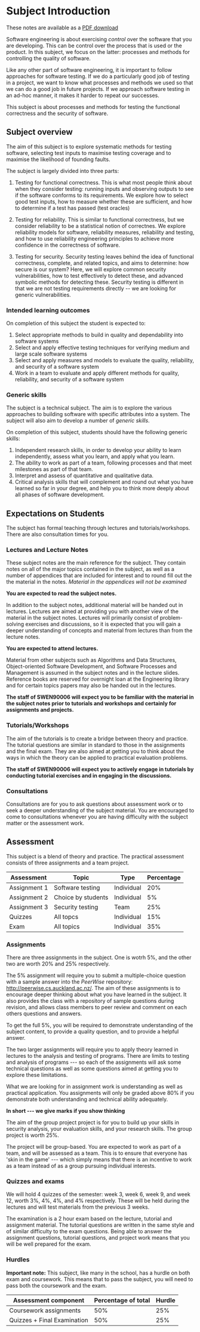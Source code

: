 # Subject Introduction

These notes are available as a [PDF download](https://swen90006.github.io/notes/_static/SWEN90006-notes.pdf)

Software engineering is about exercising *control* over the software that you are developing. This can be control over the process that is used or the product. In this subject, we focus on the latter: processes and methods for controlling the quality of software. 

Like any other part of software engineering, it is important to follow approaches for software testing. If we do a particularly good job of testing in a project, we want to know what processes and methods we used so that we can do a good job in future projects. If we approach software testing in an ad-hoc manner, it makes it harder to repeat our successes.

This subject is about processes and methods for testing the functional correctness and the security of software. 

## Subject overview

The aim of this subject  is to explore systematic methods for testing software, selecting test inputs to maximise testing coverage and to maximise the likelihood of founding faults.

The subject is largely divided into three  parts:
1. Testing for functional correctness. This is what most people think about when they consider testing: running inputs and observing outputs to see if the software conforms to its requirements. We explore how to select good test inputs, how to measure whether these are sufficient, and how to determine if a test has passed (test oracles)
2. Testing for reliability. This is similar to functional correctness, but  we consider reliability to be a statistical notion of correctnes. We  explore reliability models for software, reliability measures, reliability and testing, and how to use reliability engineering principles to achieve more confidence in the correctness of software.

3. Testing for security. Security testing leaves behind the idea of functional correctness, complete, and related topics, and aims to determine: how secure is our system? Here, we will explore common security vulnerabilities, how to test effectively to detect these, and advanced symbolic methods for detecting these. Security testing is different in that we are not testing requirements directly -- we are looking for generic vulnerabilities.

### Intended learning outcomes
On completion of this subject the student is expected to:

1. Select appropriate methods to build in quality and dependability into software systems
2. Select and apply effective testing techniques for verifying medium and large scale software systems
3. Select and apply measures and models to evaluate the quality, reliability, and security of a software system
4. Work in a team to evaluate and apply different methods for quality, reliability, and security of a software system

### Generic skills

The subject is a technical subject. The aim is to explore the various approaches to building software with specific attributes into a system. The subject will also aim to develop a number of *generic skills*.

On completion of this subject, students should have the following generic skills:
1. Independent research skills, in order to develop your ability to
learn independently, assess what you learn, and apply what you learn.
2. The ability to work as part of a team, following processes and that meet  milestones as part of that team.
3. Interpret and assess of quantitative and qualitative data.
4. Critical analysis skills that will complement and round out what you have learned so far in your degree, and help you to think more deeply about all phases of software development.


## Expectations on Students
The subject has formal teaching through lectures and tutorials/workshops. There are also consultation times for you.

### Lectures and Lecture Notes

These subject notes are the main reference for the subject. They contain notes on all of the major topics contained in the subject, as well as a number of appendices that are included for interest and to round fill out the the material in the notes. *Material in the appendices will not
be examined*

**You are expected to read the subject notes.**

In addition to the subject notes, additional material will be handed out in lectures. Lectures are aimed at providing you with another view of the material in the subject notes. Lectures will primarily consist of problem-solving exercises and discussions, so it is expected that you will gain a deeper understanding of concepts and material from lectures than from the lecture notes.

**You are expected to attend lectures.**

Material from other subjects such as Algorithms and Data Structures, Object-oriented Software Development, and Software Processes and Management is assumed in the subject notes and in the lecture slides. Reference books are reserved for overnight loan at the Engineering library and for certain topics papers may also be handed out in the lectures.

**The staff of SWEN90006 will expect you to be familiar with the
material in the subject notes prior to tutorials and workshops and
certainly for assignments and projects.**

### Tutorials/Workshops

The aim of the tutorials is to create a bridge between theory and practice. The tutorial questions are similar in standard to those in the assignments and the final exam. They are also aimed at getting you to think about the ways in which the theory can be applied to practical evaluation problems.

**The staff of SWEN90006 will expect you to actively engage in tutorials
by conducting tutorial exercises and in engaging in the discussions.**

### Consultations 

Consultations are for you to ask questions about assessment work or to seek a deeper understanding of the subject material. You are encouraged to come to consultations whenever you are having difficulty with the subject matter or the assessment work.

## Assessment 

This subject is a blend of theory and practice. The practical assessment consists of three
assignments and a team project.

| Assessment  |   Topic  |               Type  |       Percentage |
   ---  | --- | --- | ---
|  Assignment 1 |   Software testing  |   Individual |  20% |
|  Assignment 2  | Choice by students |  Individual |  5% |
|  Assignment 3   |Security testing   |  Team     |    25% |
|  Quizzes   |     All topcs     |       Individual  | 15% |
|  Exam       |   All topics      |     Individual |  35% |

### Assignments

There are three  assignments in the subject. One is wotrh 5%, and the other two are worth 20% and 25% respectively.

The  5%  assignment will require you to submit a multiple-choice question with a sample answer into the *PeerWise* repository: <http://peerwise.cs.auckland.ac.nz/>. The aim of these assignments is to encourage deeper thinking about what you have learned in the subject. It also provides the class with a repository of sample questions during revision, and allows class members to peer review and comment on each others questions and answers.

To get the full 5%, you will be required to demonstrate understanding of the subject content, to provide a quality question, and to provide a helpful answer.

The two larger assignments will require you to apply theory learned in lectures to the analysis and testing of programs. There are limits to testing and analysis of programs --- so each of the assignments will ask some technical questions as well as some questions aimed at getting you to explore these limitations.

What we are looking for in assignment work is understanding as well as practical application. You assignments will only be graded above 80% if you demonstrate both understanding and technical ability adequately.

**In short --- we give marks if you show thinking**

The aim of the group project project is for you to build up your skills in security analysis, your evaluation skills, and your research skills. The group project is worth 25%.

The project will be group-based. You are expected to work as part of a team, and will be assessed as a team. This is to ensure that everyone has 'skin in the game' --- which simply means that there is an incentive to work as a team instead of as a group pursuing individual interests.

### Quizzes and exams

We will hold 4 quizzes of the semester: week 3, week 6, week 9, and week 12, worth 3%, 4%, 4%, and 4% respectively. These will be held during the lectures and will test materials from the previous 3 weeks.

The examination is a 2 hour exam based on the lecture, tutorial and assignment material. The tutorial questions are written in the same style and of similar difficulty to the exam questions. Being able to answer the assignment questions, tutorial questions, and project work means that you will be well prepared for the exam.

### Hurdles 

**Important note:** This subject, like many in the school, has a hurdle on both exam and coursework. This means that to pass the subject, you will need to pass both the coursework and the exam.

| Assessment component | Percentage of total | Hurdle |
 --- | --- | ---
| Coursework assignments     |   50%      |        25% |
| Quizzes + Final Examination |  50%       |       25% |
